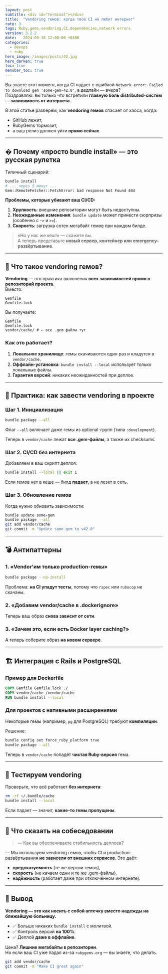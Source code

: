 ```yaml
---
layout: post
subtitle: <div id="terminal"></div>
title:  "Vendoring гемов: когда твой CI не любит интернет"
rate: 3
tags: Ruby,gems,vendoring,CI,dependencies,network errors
version: 3.2.2
date:   2024-09-18 12:00:00 +0300
categories:
  - devops
  - ruby
hero_image: /images/posts/42.jpg
hero_darken: true
toc: true
menubar_toc: true
---
```


Вы знаете этот момент, когда CI падает с ошибкой `Network error: Failed to download gem 'some-gem-42.0'`, а дедлайн — вчера?  
Поздравляю: вы только что встретили **главную боль distributed-систем — зависимость от интернета**.  

В этой статье разберём, как **vendoring гемов** спасает от хаоса, когда:  
- GitHub лежит,  
- RubyGems тормозит,  
- а ваш релиз должен уйти **прямо сейчас**.

---

## � Почему «просто bundle install» — это русская рулетка

Типичный сценарий:  

```bash
bundle install
# ... через 5 минут ...
Gem::RemoteFetcher::FetchError: bad response Not Found 404
```

**Проблемы, которые убивают ваш CI/CD:**  
1. **Хрупкость**: внешние репозитории могут быть недоступны.  
2. **Неожиданные изменения**: `bundle update` может принести сюрпризы (особенно с `~>` и `>=`).  
3. **Скорость**: загрузка сотен мегабайт гемов при каждом билде.  

> «Но у нас же кеш!» — скажете вы.  
> А теперь представьте **новый сервер, контейнер или emergency-развёртывание**.

---

## 🧰 Что такое vendoring гемов?

**Vendoring** — это практика включения **всех зависимостей прямо в репозиторий проекта**.  
Вместо:  

```
Gemfile
Gemfile.lock
```

Вы получаете:  

```
Gemfile
Gemfile.lock
vendor/cache/ # ← все .gem файлы тут
```

### Как это работает?

1. **Локальное хранилище**: гемы скачиваются один раз и кладутся в `vendor/cache`.  
2. **Оффлайн-установка**: `bundle install --local` использует только локальные файлы.  
3. **Гарантия версий**: никаких неожиданностей при деплое.  

---

## 🔧 Практика: как завести vendoring в проекте

### Шаг 1. Инициализация

```bash
bundle package --all
```

Флаг `--all` включает даже гемы из optional-групп (типа `:development`).  

Теперь в `vendor/cache` лежат **все .gem-файлы**, а также их checksums.  

### Шаг 2. CI/CD без интернета

Добавляем в ваш скрипт деплоя:  

```bash
bundle install --local || exit 1
```

Если гемов нет в кеше — билд **падает**, а не лезет в сеть.  

### Шаг 3. Обновление гемов

Когда нужно обновить зависимости:  

```bash
bundle update some-gem
bundle package --all
git add vendor/cache
git commit -m "Update some-gem to v42.0"
```

---

## 💣 Антипаттерны

### 1. «Vendor’им только production-гемы»  

```bash
bundle package --no-install
```

Проблема: **на CI упадут тесты**, потому что `rspec` или `rubocop` не скачаны.  

### 2. «Добавим vendor/cache в .dockerignore»  

Теперь ваш образ **снова зависит от сети**.  

### 3. «Зачем это, если есть Docker layer caching?»  

А теперь соберите образ **на новом сервере**.  

---

## 🏗️ Интеграция с Rails и PostgreSQL

### Пример для Dockerfile

```dockerfile
COPY Gemfile Gemfile.lock ./
COPY vendor/cache /vendor/cache
RUN bundle install --local
```

### Для проектов с нативными расширениями

Некоторые гемы (например, `pg` для PostgreSQL) требуют **компиляции**.  

Решение:  

```bash
bundle config set force_ruby_platform true
bundle package --all
```

Теперь в `vendor/cache` попадёт **чистая Ruby-версия** гема.  

---

## 🧪 Тестируем vendoring

Проверьте, что всё работает **без интернета**:  

```bash
rm -rf ~/.bundle/cache
bundle install --local
```

Если падает — значит, **какие-то гемы пропущены**.  

---

## 🎤 Что сказать на собеседовании

> — Как вы обеспечиваете стабильность деплоев?  

— Мы используем vendoring гемов, чтобы CI и production-развёртывания **не зависели от внешних сервисов**. Это даёт:  
- **предсказуемость** (те же версии гемов),  
- **скорость** (не качаем одни и те же .gem-файлы),  
- **надёжность** (работает даже при отключённом интернете).  

---

## 🧾 Вывод

**Vendoring — это как носить с собой аптечку вместо надежды на ближайшую больницу.**  
- ✅ Больше никаких `bundle install` с молитвой.  
- ✅ Контроль версий **на 100%**.  
- ✅ Деплой **даже в оффлайне**.  

Цена? **Лишние мегабайты в репозитории**.  
Но если ваш CI уже падал из-за `rubygems.org` — вы знаете, что делать.  

```bash
git add vendor/cache
git commit -m "Make CI great again"
```